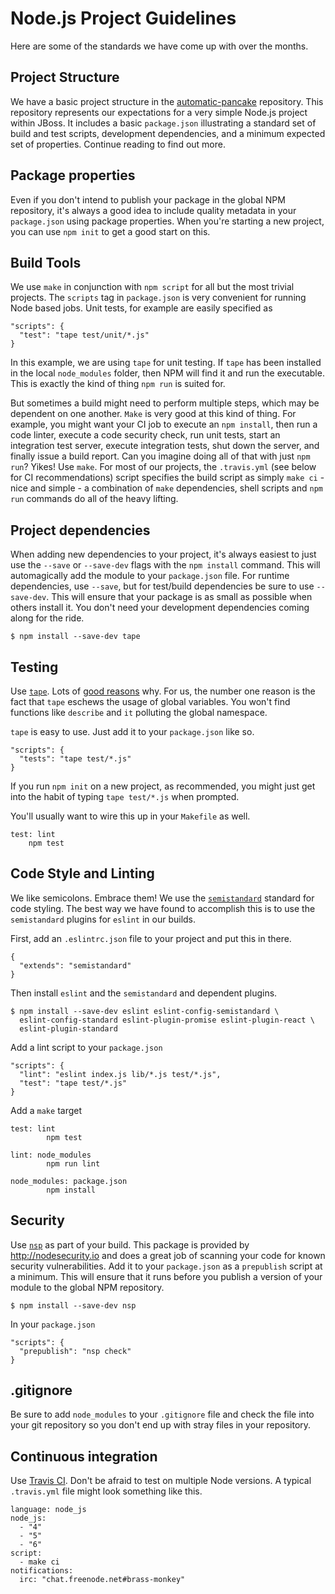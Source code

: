 # Node.js Project Guidelines

Here are some of the standards we have come up with over the months.

## Project Structure

We have a basic project structure in the
[automatic-pancake](https://github.com/bucharest-gold/automatic-pancake/)
repository. This repository represents our expectations for a very simple
Node.js project within JBoss. It includes a basic `package.json` illustrating
a standard set of build and test scripts, development dependencies, and a
minimum expected set of properties. Continue reading to find out more.

## Package properties

Even if you don't intend to publish your package in the global NPM repository,
it's always a good idea to include quality metadata in your `package.json` using
package properties. When you're starting a new project, you can use `npm init`
to get a good start on this.

## Build Tools

We use `make` in conjunction with `npm script` for all but the
most trivial projects. The `scripts` tag in `package.json` is very convenient
for running Node based jobs. Unit tests, for example are easily specified as

    "scripts": {
      "test": "tape test/unit/*.js"
    }

In this example, we are using `tape` for unit testing. If `tape` has been installed
in the local `node_modules` folder, then NPM will find it and run the executable.
This is exactly the kind of thing `npm run` is suited for.

But sometimes a build might need to perform multiple steps, which may be dependent
on one another. `Make` is very good at this kind of thing. For example, you might
want your CI job to execute an `npm install`, then run a code linter, execute a
code security check, run unit tests, start an integration test server, execute
integration tests, shut down the server, and finally issue a build report. Can
you imagine doing all of that with just `npm run`? Yikes! Use `make`. For most of
our projects, the `.travis.yml` (see below for CI recommendations) script specifies
the build script as simply `make ci` - nice and simple - a combination of `make`
dependencies, shell scripts and `npm run` commands do all of the heavy lifting.

## Project dependencies

When adding new dependencies to your project, it's always easiest to just use
the `--save` or `--save-dev` flags with the `npm install` command. This will automagically
add the module to your `package.json` file. For runtime dependencies, use `--save`, but
for test/build dependencies be sure to use `--save-dev`. This will ensure that your
package is as small as possible when others install it. You don't need your development
dependencies coming along for the ride.

    $ npm install --save-dev tape

## Testing

Use [`tape`](https://www.npmjs.com/package/tape). Lots of
[good reasons](https://medium.com/javascript-scene/why-i-use-tape-instead-of-mocha-so-should-you-6aa105d8eaf4#.rorhl92hb)
why. For us, the number one reason is the fact that `tape` eschews the usage of
global variables. You won't find functions like `describe` and `it` polluting
the global namespace.

`tape` is easy to use. Just add it to your `package.json` like so.

    "scripts": {
      "tests": "tape test/*.js"
    }

If you run `npm init` on a new project, as recommended, you might just get into the habit
of typing `tape test/*.js` when prompted.

You'll usually want to wire this up in your `Makefile` as well.

    test: lint
        npm test

## Code Style and Linting

We like semicolons. Embrace them! We use the
[`semistandard`](https://www.npmjs.com/package/semistandard) standard for code
styling. The best way we have found to accomplish this is to use the `semistandard`
plugins for `eslint` in our builds.

First, add an `.eslintrc.json` file to your project and put this in there.

    {
      "extends": "semistandard"
    }

Then install `eslint` and the `semistandard` and dependent plugins.

    $ npm install --save-dev eslint eslint-config-semistandard \
      eslint-config-standard eslint-plugin-promise eslint-plugin-react \
      eslint-plugin-standard

Add a lint script to your `package.json`

    "scripts": {
      "lint": "eslint index.js lib/*.js test/*.js",
      "test": "tape test/*.js"
    }

Add a `make` target

    test: lint
            npm test

    lint: node_modules
            npm run lint

    node_modules: package.json
            npm install

## Security

Use [`nsp`](https://www.npmjs.com/package/nsp) as part of your build. This package
is provided by http://nodesecurity.io and does a great job of scanning your code for
known security vulnerabilities. Add it to your `package.json` as a `prepublish` script
at a minimum. This will ensure that it runs before you publish a version of your module
to the global NPM repository.

    $ npm install --save-dev nsp

In your `package.json`

    "scripts": {
      "prepublish": "nsp check"
    }

## .gitignore

Be sure to add `node_modules` to your `.gitignore` file and check the file into
your git repository so you don't end up with stray files in your repository.

## Continuous integration

Use [Travis CI](https://travis-ci.org). Don't be afraid to test on multiple Node versions.
A typical `.travis.yml` file might look something like this.

    language: node_js
    node_js:
      - "4"
      - "5"
      - "6"
    script:
      - make ci
    notifications:
      irc: "chat.freenode.net#brass-monkey"
